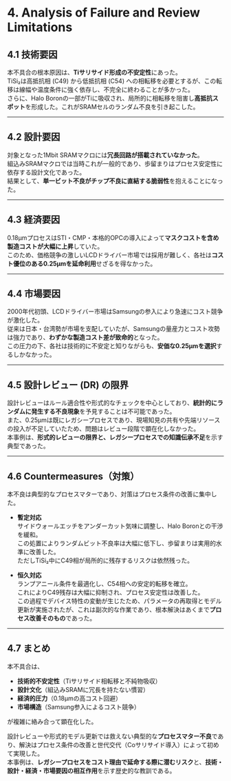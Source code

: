 # 4. Analysis of Failure and Review Limitations

## 4.1 技術要因
本不具合の根本原因は、**Tiサリサイド形成の不安定性**にあった。  
TiSi₂は高抵抗相 (C49) から低抵抗相 (C54) への相転移を必要とするが、この転移は線幅や温度条件に強く依存し、不完全に終わることが多かった。  
さらに、Halo Boronの一部がTiに吸収され、局所的に相転移を阻害し**高抵抗スポット**を形成した。これがSRAMセルのランダム不良を引き起こした。

---

## 4.2 設計要因
対象となった1Mbit SRAMマクロには**冗長回路が搭載されていなかった**。  
組込みSRAMマクロでは当時これが一般的であり、歩留まりはプロセス安定性に依存する設計文化であった。  
結果として、**単一ビット不良がチップ不良に直結する脆弱性**を抱えることになった。

---

## 4.3 経済要因
0.18µmプロセスはSTI・CMP・本格的OPCの導入によって**マスクコストを含め製造コストが大幅に上昇**していた。  
このため、価格競争の激しいLCDドライバー市場では採用が難しく、各社は**コスト優位のある0.25µmを延命利用**せざるを得なかった。

---

## 4.4 市場要因
2000年代初頭、LCDドライバー市場はSamsungの参入により急速にコスト競争が激化した。  
従来は日本・台湾勢が市場を支配していたが、Samsungの量産力とコスト攻勢は強力であり、**わずかな製造コスト差が致命的**となった。  
この圧力の下、各社は技術的に不安定と知りながらも、**安価な0.25µmを選択**するしかなかった。

---

## 4.5 設計レビュー (DR) の限界
設計レビューはルール適合性や形式的なチェックを中心としており、**統計的にランダムに発生する不良現象**を予見することは不可能であった。  
また、0.25µmは既にレガシープロセスであり、現場知見の共有や先端リソースの投入が不足していたため、問題はレビュー段階で顕在化しなかった。  
本事例は、**形式的レビューの限界と、レガシープロセスでの知識伝承不足**を示す典型であった。

---

## 4.6 Countermeasures（対策）
本不良は典型的なプロセスマターであり、対策はプロセス条件の改善に集中した。

- **暫定対応**  
  サイドウォールエッチをアンダーカット気味に調整し、Halo Boronとの干渉を緩和。  
  この処置によりランダムビット不良率は大幅に低下し、歩留まりは実用的水準に改善した。  
  ただしTiSi₂中にC49相が局所的に残存するリスクは依然残った。

- **恒久対応**  
  ランプアニール条件を最適化し、C54相への安定的転移を確立。  
  これによりC49残存は大幅に抑制され、プロセス安定性は改善した。  
  この過程でデバイス特性の変動が生じたため、パラメータの再取得とモデル更新が実施されたが、これは副次的な作業であり、根本解決はあくまで**プロセス改善そのもの**であった。

---

## 4.7 まとめ
本不具合は、  
- **技術的不安定性**（Tiサリサイド相転移と不純物吸収）  
- **設計文化**（組込みSRAMに冗長を持たない慣習）  
- **経済的圧力**（0.18µmの高コスト回避）  
- **市場構造**（Samsung参入によるコスト競争）  

が複雑に絡み合って顕在化した。  

設計レビューや形式的モデル更新では救えない典型的な**プロセスマター不良**であり、解決はプロセス条件の改善と世代交代（Coサリサイド導入）によって初めて実現した。  
本事例は、**レガシープロセスをコスト理由で延命する際に潜むリスク**と、**技術・設計・経済・市場要因の相互作用**を示す歴史的な教訓である。

